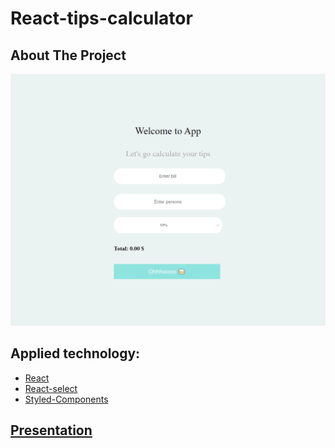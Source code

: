 # React-tips-calculator

## About The Project
![screenshot.png](src/assets/screenshot.png)

## Applied technology:
* [React](https://ru.reactjs.org/)
* [React-select](https://react-select.com/home)
* [Styled-Components](https://styled-components.com/)

## [Presentation](https://stalexus.github.io/react-tips-calculator/)

